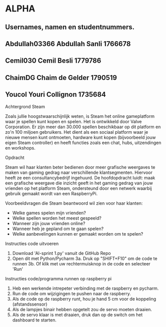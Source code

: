 # ALPHA



Usernames, namen en studentnummers.
-------------
Abdullah03366
Abdullah Sanli
1766678
-------------
Cemil030
Cemil Besli
1779786
-------------
ChaimDG
Chaim de Gelder
1790519
-------------
Youcol
Youri Collignon
1735684
-------------

Achtergrond Steam

Zoals jullie hoogstwaarschijnlijk weten, is Steam het online gameplatform waar je spellen kunt kopen en spelen. Het is ontwikkeld door Valve Corporation.
Er zijn meer dan 30.000 spellen beschikbaar op dit platform en zo'n 100 miljoen gebruikers.
Het dient als een sociaal platform waar je nieuwe mensen kunt ontmoeten, hardware kunt kopen (bijvoorbeeld jouw eigen Steam controller) en heeft functies zoals een chat, hubs, uitzendingen en workshops.

Opdracht

Steam wil haar klanten beter bedienen door meer grafische weergaves te maken van gaming gedrag naar verschillende klantsegmenten. Hiervoor heeft ze een consultancybedrijf ingehuurd. 
De hoofdopdracht luidt: maak een grafische weergave die inzicht geeft in het gaming gedrag van jouw vrienden op het platform Steam, ondersteund door een netwerk waarbij gebruik gemaakt wordt van een RaspberryPi.

Voorbeeldvragen die Steam beantwoord wil zien voor haar klanten:

 -   Welke games spelen mijn vrienden?
 -   Welke spellen worden het meest gespeeld?
 -   Wanneer zijn jouw vrienden online?
 -   Wanneer heb je gepland om te gaan spelen?
 -   Welke aanbevelingen kunnen er gemaakt worden om te spelen?


Instructies code uitvoeren

1.  Download 'AI-sprint 1.py' vanuit de GitHub Repo
2.  Open dit met Python/Pycharm
3a. Druk op "SHIFT+F10" om de code te runnen
3b. Of klik met uw rechtermuisknop in de code en selecteer 'Run'

Instructies code/programma runnen op raspberry pi
1. Heb een werkende intrepeter verbinding met de raspberry en pycharm.
2. Run de code om wijzigingen te pushen naar de raspberry.
3. Als de code op de raspberry runt, hou je hand 5 cm voor de koppeling (afstandssensor)
4. Als de lampjes binair hebben opgetelt zou de servo moeten draaien.
5. Als de servo klaar is met draaien, druk dan op de switch om het dashboard te starten.
